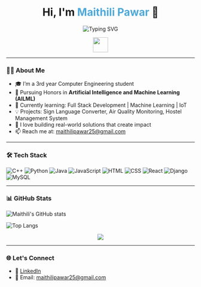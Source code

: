 <h1 align="center">
  Hi, I'm <span style="color:#4fa9d7;">Maithili Pawar</span> 👋
</h1>

<p align="center">
  <img src="https://readme-typing-svg.herokuapp.com?font=Fira+Code&weight=500&size=22&pause=1000&color=4FA9D7&center=true&vCenter=true&width=435&lines=AI%2FML+Honors+Student;Computer+Engineering+Student;Data+Science+Explorer;IoT+%7C+Web+Dev+Enthusiast;Always+Learning+Something+New" alt="Typing SVG" />
</p>

<p align="center">
  <img src="https://media.giphy.com/media/hvRJCLFzcasrR4ia7z/giphy.gif" width="40px" />
</p>

---

### 👩‍💻 About Me

- 🎓 I’m a 3rd year Computer Engineering student  
- 🤖 Pursuing Honors in **Artificial Intelligence and Machine Learning (AILML)**  
- 🌱 Currently learning: Full Stack Development | Machine Learning | IoT  
- 💡 Projects: Sign Language Converter, Air Quality Monitoring, Hostel Management System  
- 🚀 I love building real-world solutions that create impact  
- 📫 Reach me at: maithilipawar25@gmail.com  

---

### 🛠️ Tech Stack

![C++](https://img.shields.io/badge/C++-00599C?style=flat-square&logo=c%2B%2B&logoColor=white)
![Python](https://img.shields.io/badge/Python-3776AB?style=flat-square&logo=python&logoColor=white)
![Java](https://img.shields.io/badge/Java-ED8B00?style=flat-square&logo=java&logoColor=white)
![JavaScript](https://img.shields.io/badge/JavaScript-F7DF1E?style=flat-square&logo=javascript&logoColor=black)
![HTML](https://img.shields.io/badge/HTML5-e34c26?style=flat-square&logo=html5&logoColor=white)
![CSS](https://img.shields.io/badge/CSS3-264de4?style=flat-square&logo=css3&logoColor=white)
![React](https://img.shields.io/badge/React-20232a?style=flat-square&logo=react&logoColor=61DAFB)
![Django](https://img.shields.io/badge/Django-092e20?style=flat-square&logo=django&logoColor=white)
![MySQL](https://img.shields.io/badge/MySQL-4479A1?style=flat-square&logo=mysql&logoColor=white)
 

---

### 📊 GitHub Stats

![Maithili's GitHub stats](https://github-readme-stats.vercel.app/api?username=05Maithili&show_icons=true&theme=tokyonight)

![Top Langs](https://github-readme-stats.vercel.app/api/top-langs/?username=05Maithili&layout=compact&theme=tokyonight)

<p align="center">
  <img src="https://github-readme-streak-stats.herokuapp.com?user=05Maithili&theme=tokyonight&hide_border=true" />
</p>

---

### 🌐 Let's Connect

- 💼 [LinkedIn](https://www.linkedin.com/in/maithili-pawar2005/)  
- 📧 Email: maithilipawar25@gmail.com  

 
